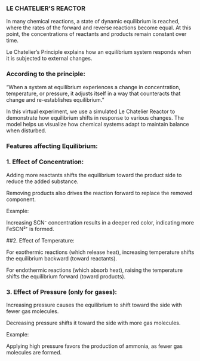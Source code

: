 ### LE CHATELIER'S REACTOR
In many chemical reactions, a state of dynamic equilibrium is reached, where the rates of the forward and reverse reactions become equal. At this point, the concentrations of reactants and products remain constant over time.

Le Chatelier’s Principle explains how an equilibrium system responds when it is subjected to external changes.
### According to the principle:

 “When a system at equilibrium experiences a change in concentration, temperature, or pressure, it adjusts itself in a way that counteracts that change and re-establishes equilibrium.”



In this virtual experiment, we use a simulated Le Chatelier Reactor to demonstrate how equilibrium shifts in response to various changes. The model helps us visualize how chemical systems adapt to maintain balance when disturbed.




###  Features affecting Equilibrium:

### 1. Effect of Concentration:

Adding more reactants shifts the equilibrium toward the product side to reduce the added substance.

Removing products also drives the reaction forward to replace the removed component.

Example:

Increasing SCN⁻ concentration results in a deeper red color, indicating more FeSCN²⁺ is formed.



##2. Effect of Temperature:

For exothermic reactions (which release heat), increasing temperature shifts the equilibrium backward (toward reactants).

For endothermic reactions (which absorb heat), raising the temperature shifts the equilibrium forward (toward products).



### 3. Effect of Pressure (only for gases):

Increasing pressure causes the equilibrium to shift toward the side with fewer gas molecules.

Decreasing pressure shifts it toward the side with more gas molecules.

Example:

Applying high pressure favors the production of ammonia, as fewer gas molecules are formed.
